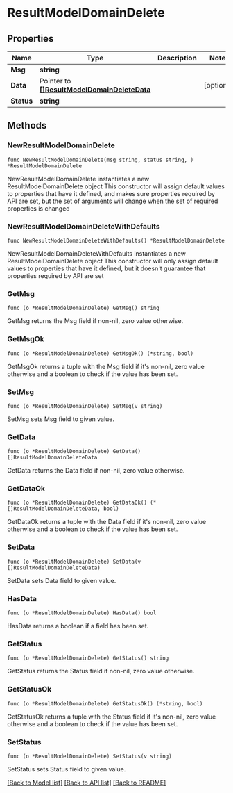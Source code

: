 # ResultModelDomainDelete

## Properties

Name | Type | Description | Notes
------------ | ------------- | ------------- | -------------
**Msg** | **string** |  | 
**Data** | Pointer to [**[]ResultModelDomainDeleteData**](ResultModelDomainDeleteData.md) |  | [optional] 
**Status** | **string** |  | 

## Methods

### NewResultModelDomainDelete

`func NewResultModelDomainDelete(msg string, status string, ) *ResultModelDomainDelete`

NewResultModelDomainDelete instantiates a new ResultModelDomainDelete object
This constructor will assign default values to properties that have it defined,
and makes sure properties required by API are set, but the set of arguments
will change when the set of required properties is changed

### NewResultModelDomainDeleteWithDefaults

`func NewResultModelDomainDeleteWithDefaults() *ResultModelDomainDelete`

NewResultModelDomainDeleteWithDefaults instantiates a new ResultModelDomainDelete object
This constructor will only assign default values to properties that have it defined,
but it doesn't guarantee that properties required by API are set

### GetMsg

`func (o *ResultModelDomainDelete) GetMsg() string`

GetMsg returns the Msg field if non-nil, zero value otherwise.

### GetMsgOk

`func (o *ResultModelDomainDelete) GetMsgOk() (*string, bool)`

GetMsgOk returns a tuple with the Msg field if it's non-nil, zero value otherwise
and a boolean to check if the value has been set.

### SetMsg

`func (o *ResultModelDomainDelete) SetMsg(v string)`

SetMsg sets Msg field to given value.


### GetData

`func (o *ResultModelDomainDelete) GetData() []ResultModelDomainDeleteData`

GetData returns the Data field if non-nil, zero value otherwise.

### GetDataOk

`func (o *ResultModelDomainDelete) GetDataOk() (*[]ResultModelDomainDeleteData, bool)`

GetDataOk returns a tuple with the Data field if it's non-nil, zero value otherwise
and a boolean to check if the value has been set.

### SetData

`func (o *ResultModelDomainDelete) SetData(v []ResultModelDomainDeleteData)`

SetData sets Data field to given value.

### HasData

`func (o *ResultModelDomainDelete) HasData() bool`

HasData returns a boolean if a field has been set.

### GetStatus

`func (o *ResultModelDomainDelete) GetStatus() string`

GetStatus returns the Status field if non-nil, zero value otherwise.

### GetStatusOk

`func (o *ResultModelDomainDelete) GetStatusOk() (*string, bool)`

GetStatusOk returns a tuple with the Status field if it's non-nil, zero value otherwise
and a boolean to check if the value has been set.

### SetStatus

`func (o *ResultModelDomainDelete) SetStatus(v string)`

SetStatus sets Status field to given value.



[[Back to Model list]](../README.md#documentation-for-models) [[Back to API list]](../README.md#documentation-for-api-endpoints) [[Back to README]](../README.md)


